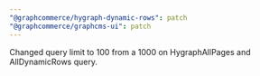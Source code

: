 ```yaml
---
"@graphcommerce/hygraph-dynamic-rows": patch
"@graphcommerce/graphcms-ui": patch
---
```


Changed query limit to 100 from a 1000 on HygraphAllPages and AllDynamicRows query.
